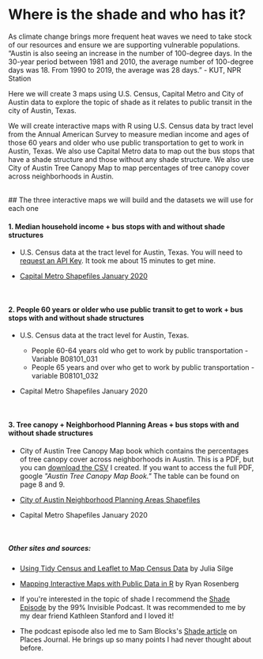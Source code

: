 # Where is the shade and who has it?
As climate change brings more frequent heat waves we need to take stock of our resources and ensure we are supporting vulnerable populations. “Austin is also seeing an increase in the number of 100-degree days. In the 30-year period between 1981 and 2010, the average number of 100-degree days was 18. From 1990 to 2019, the average was 28 days.” - KUT, NPR Station

Here we will create 3 maps using U.S. Census, Capital Metro and City of Austin data to explore the topic of shade as it relates to public transit in the city of Austin, Texas.

We will create interactive maps with R using U.S. Census data by tract level from the Annual American Survey to measure median income and ages of those 60 years and older who use public transportation to get to work in Austin, Texas. We also use Capital Metro data to map out the bus stops that have a shade structure and those without any shade structure. We also use City of Austin Tree Canopy Map to map percentages of tree canopy cover across neighborhoods in Austin. 

<br>
## The three interactive maps we will build and the datasets we will use for each one


#### 1. Median household income + bus stops with and without shade structures

* U.S. Census data at the tract level for Austin, Texas. You will need to [request an API Key](https://api.census.gov/data/key_signup.html). It took me about 15 minutes to get mine. 

* [Capital Metro Shapefiles January 2020](https://data.texas.gov/Transportation/Capital-Metro-Shapefiles-JANUARY-2020/63b7-hxaj) 

<br>

#### 2. People 60 years or older who use public transit to get to work + bus stops with and without shade structures

* U.S. Census data at the tract level for Austin, Texas. 
    + People 60-64 years old who get to work by public transportation - Variable B08101_031	  
    + People 65 years and over who get to work by public transportation - variable B08101_032     

  
  
* Capital Metro Shapefiles January 2020
      
<br>

#### 3. Tree canopy + Neighborhood Planning Areas + bus stops with and without shade structures

* City of Austin Tree Canopy Map book which contains the percentages of tree canopy cover across neighborhoods in Austin. This is a PDF, but you can [download the CSV](https://docs.google.com/spreadsheets/d/1ptIINYTGmxdhp9P2UEXrbl7FC0qTLwgPEIbcstq2_QI/edit?usp=sharing) I created. If you want to access the full PDF, google *"Austin Tree Canopy Map Book."* The table can be found on page 8 and 9.

* [City of Austin Neighborhood Planning Areas Shapefiles](https://data.austintexas.gov/Locations-and-Maps/Neighborhood-Plan-Status/b2z2-zp7a)       


* Capital Metro Shapefiles January 2020


<br>

##### Other sites and sources:  

* [Using Tidy Census and Leaflet to Map Census Data](https://juliasilge.com/blog/using-tidycensus/) by Julia Silge 

* [Mapping Interactive Maps with Public Data in R](https://medium.com/civis-analytics/making-interactive-maps-of-public-data-in-r-d360c0e13f13) by Ryan Rosenberg

* If you're interested in the topic of shade I recommend the [Shade Episode](https://99percentinvisible.org/episode/shade/) by the 99% Invisible Podcast. It was recommended to me by my dear friend Kathleen Stanford and I loved it! 

* The podcast episode also led me to Sam Blocks's [Shade article](https://placesjournal.org/article/shade-an-urban-design-mandate/) on Places Journal. He brings up so many points I had never thought about before. 


<br><br>

